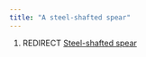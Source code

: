 ```yaml
---
title: "A steel-shafted spear"
---
```


1.  REDIRECT [Steel-shafted spear](Steel-shafted_spear "wikilink")